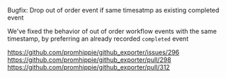 Bugfix: Drop out of order event if same timesatmp as existing completed event

We've fixed the behavior of out of order workflow events with the same
timestamp, by preferring an already recorded `completed` event

https://github.com/promhippie/github_exporter/issues/296
https://github.com/promhippie/github_exporter/pull/298
https://github.com/promhippie/github_exporter/pull/312

